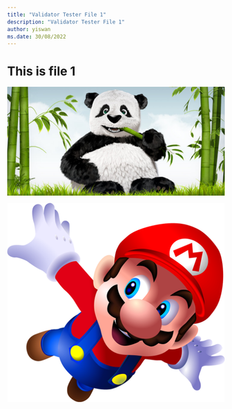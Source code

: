 ```yaml
---
title: "Validator Tester File 1"
description: "Validator Tester File 1"
author: yiswan
ms.date: 30/08/2022
---
```


# This is file 1

![panda](./images/panda.jpg)

![mario](./images/mario.png)